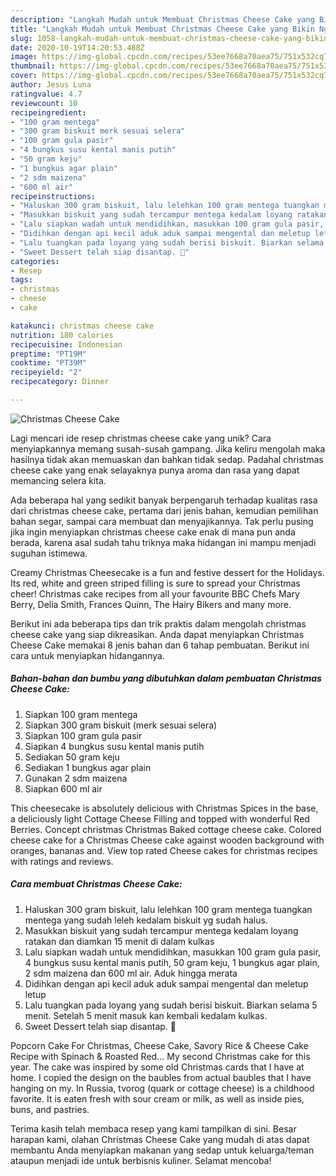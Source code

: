 ```yaml
---
description: "Langkah Mudah untuk Membuat Christmas Cheese Cake yang Bikin Ngiler"
title: "Langkah Mudah untuk Membuat Christmas Cheese Cake yang Bikin Ngiler"
slug: 1058-langkah-mudah-untuk-membuat-christmas-cheese-cake-yang-bikin-ngiler
date: 2020-10-19T14:20:53.488Z
image: https://img-global.cpcdn.com/recipes/53ee7668a70aea75/751x532cq70/christmas-cheese-cake-foto-resep-utama.jpg
thumbnail: https://img-global.cpcdn.com/recipes/53ee7668a70aea75/751x532cq70/christmas-cheese-cake-foto-resep-utama.jpg
cover: https://img-global.cpcdn.com/recipes/53ee7668a70aea75/751x532cq70/christmas-cheese-cake-foto-resep-utama.jpg
author: Jesus Luna
ratingvalue: 4.7
reviewcount: 10
recipeingredient:
- "100 gram mentega"
- "300 gram biskuit merk sesuai selera"
- "100 gram gula pasir"
- "4 bungkus susu kental manis putih"
- "50 gram keju"
- "1 bungkus agar plain"
- "2 sdm maizena"
- "600 ml air"
recipeinstructions:
- "Haluskan 300 gram biskuit, lalu lelehkan 100 gram mentega tuangkan mentega yang sudah leleh kedalam biskuit yg sudah halus."
- "Masukkan biskuit yang sudah tercampur mentega kedalam loyang ratakan dan diamkan 15 menit di dalam kulkas"
- "Lalu siapkan wadah untuk mendidihkan, masukkan 100 gram gula pasir, 4 bungkus susu kental manis putih, 50 gram keju, 1 bungkus agar plain, 2 sdm maizena dan 600 ml air. Aduk hingga merata"
- "Didihkan dengan api kecil aduk aduk sampai mengental dan meletup letup"
- "Lalu tuangkan pada loyang yang sudah berisi biskuit. Biarkan selama 5 menit. Setelah 5 menit masuk kan kembali kedalam kulkas."
- "Sweet Dessert telah siap disantap. 🍰"
categories:
- Resep
tags:
- christmas
- cheese
- cake

katakunci: christmas cheese cake 
nutrition: 180 calories
recipecuisine: Indonesian
preptime: "PT19M"
cooktime: "PT39M"
recipeyield: "2"
recipecategory: Dinner

---
```



![Christmas Cheese Cake](https://img-global.cpcdn.com/recipes/53ee7668a70aea75/751x532cq70/christmas-cheese-cake-foto-resep-utama.jpg)

Lagi mencari ide resep christmas cheese cake yang unik? Cara menyiapkannya memang susah-susah gampang. Jika keliru mengolah maka hasilnya tidak akan memuaskan dan bahkan tidak sedap. Padahal christmas cheese cake yang enak selayaknya punya aroma dan rasa yang dapat memancing selera kita.

Ada beberapa hal yang sedikit banyak berpengaruh terhadap kualitas rasa dari christmas cheese cake, pertama dari jenis bahan, kemudian pemilihan bahan segar, sampai cara membuat dan menyajikannya. Tak perlu pusing jika ingin menyiapkan christmas cheese cake enak di mana pun anda berada, karena asal sudah tahu triknya maka hidangan ini mampu menjadi suguhan istimewa.

Creamy Christmas Cheesecake is a fun and festive dessert for the Holidays. Its red, white and green striped filling is sure to spread your Christmas cheer! Christmas cake recipes from all your favourite BBC Chefs Mary Berry, Delia Smith, Frances Quinn, The Hairy Bikers and many more.


Berikut ini ada beberapa tips dan trik praktis dalam mengolah christmas cheese cake yang siap dikreasikan. Anda dapat menyiapkan Christmas Cheese Cake memakai 8 jenis bahan dan 6 tahap pembuatan. Berikut ini cara untuk menyiapkan hidangannya.

<!--inarticleads1-->

##### Bahan-bahan dan bumbu yang dibutuhkan dalam pembuatan Christmas Cheese Cake:

1. Siapkan 100 gram mentega
1. Siapkan 300 gram biskuit (merk sesuai selera)
1. Siapkan 100 gram gula pasir
1. Siapkan 4 bungkus susu kental manis putih
1. Sediakan 50 gram keju
1. Sediakan 1 bungkus agar plain
1. Gunakan 2 sdm maizena
1. Siapkan 600 ml air


This cheesecake is absolutely delicious with Christmas Spices in the base, a deliciously light Cottage Cheese Filling and topped with wonderful Red Berries. Concept christmas Christmas Baked cottage cheese cake. Colored cheese cake for a Christmas Cheese cake against wooden background with oranges, bananas and. View top rated Cheese cakes for christmas recipes with ratings and reviews. 

<!--inarticleads2-->

##### Cara membuat Christmas Cheese Cake:

1. Haluskan 300 gram biskuit, lalu lelehkan 100 gram mentega tuangkan mentega yang sudah leleh kedalam biskuit yg sudah halus.
1. Masukkan biskuit yang sudah tercampur mentega kedalam loyang ratakan dan diamkan 15 menit di dalam kulkas
1. Lalu siapkan wadah untuk mendidihkan, masukkan 100 gram gula pasir, 4 bungkus susu kental manis putih, 50 gram keju, 1 bungkus agar plain, 2 sdm maizena dan 600 ml air. Aduk hingga merata
1. Didihkan dengan api kecil aduk aduk sampai mengental dan meletup letup
1. Lalu tuangkan pada loyang yang sudah berisi biskuit. Biarkan selama 5 menit. Setelah 5 menit masuk kan kembali kedalam kulkas.
1. Sweet Dessert telah siap disantap. 🍰


Popcorn Cake For Christmas, Cheese Cake, Savory Rice &amp; Cheese Cake Recipe with Spinach &amp; Roasted Red… My second Christmas cake for this year. The cake was inspired by some old Christmas cards that I have at home. I copied the design on the baubles from actual baubles that I have hanging on my. In Russia, tvorog (quark or cottage cheese) is a childhood favorite. It is eaten fresh with sour cream or milk, as well as inside pies, buns, and pastries. 

Terima kasih telah membaca resep yang kami tampilkan di sini. Besar harapan kami, olahan Christmas Cheese Cake yang mudah di atas dapat membantu Anda menyiapkan makanan yang sedap untuk keluarga/teman ataupun menjadi ide untuk berbisnis kuliner. Selamat mencoba!
